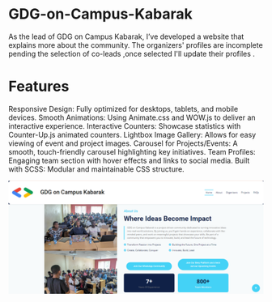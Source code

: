 # GDG-on-Campus-Kabarak
As the lead of GDG on Campus Kabarak, I’ve developed a website that explains more about the community. The organizers' profiles are incomplete pending the selection of co-leads ,once selected I'll update their profiles .
# Features
Responsive Design: Fully optimized for desktops, tablets, and mobile devices.
Smooth Animations: Using Animate.css and WOW.js to deliver an interactive experience.
Interactive Counters: Showcase statistics with Counter-Up.js animated counters.
Lightbox Image Gallery: Allows for easy viewing of event and project images.
Carousel for Projects/Events: A smooth, touch-friendly carousel highlighting key initiatives.
Team Profiles: Engaging team section with hover effects and links to social media.
Built with SCSS: Modular and maintainable CSS structure.

![About Us](https://github.com/HopeFlynn/GDG-on-Campus-Kabarak/blob/main/About%20us.png)


